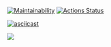[![Maintainability](https://api.codeclimate.com/v1/badges/a99a88d28ad37a79dbf6/maintainability)](https://codeclimate.com/github/codeclimate/codeclimate/maintainability)
[![Actions Status](https://github.com/MukhammedDinaev/python-project-lvl1/workflows/hexlet-check/badge.svg)](https://github.com/MukhammedDinaev/python-project-lvl1/actions)


[![asciicast](https://asciinema.org/a/BB5E5u91ae6OXQ8OCE3jkA8gJ.svg)](https://asciinema.org/a/BB5E5u91ae6OXQ8OCE3jkA8gJ)


<a href="https://asciinema.org/a/BB5E5u91ae6OXQ8OCE3jkA8gJ" target="_blank"><img src="https://asciinema.org/a/BB5E5u91ae6OXQ8OCE3jkA8gJ.svg" /></a>
